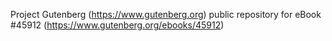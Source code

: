 Project Gutenberg (https://www.gutenberg.org) public repository for eBook #45912 (https://www.gutenberg.org/ebooks/45912)
